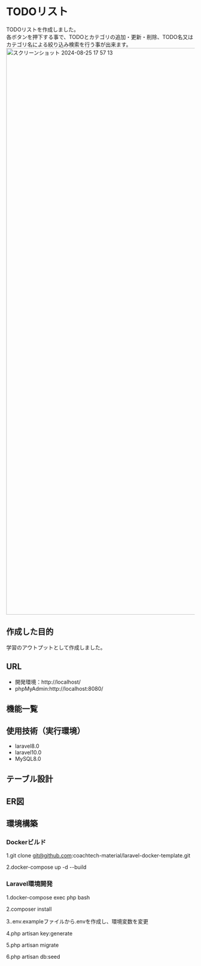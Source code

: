 # TODOリスト  
TODOリストを作成しました。  
各ボタンを押下する事で、TODOとカテゴリの追加・更新・削除、TODO名又はカテゴリ名による絞り込み検索を行う事が出来ます。
<img width="1512" alt="スクリーンショット 2024-08-25 17 57 13" src="https://github.com/user-attachments/assets/fe2298b2-760b-407b-898f-d70eb12a0512">

## 作成した目的
学習のアウトプットとして作成しました。

## URL
- 開発環境：http://localhost/
- phpMyAdmin:http://localhost:8080/

## 機能一覧

## 使用技術（実行環境）
- laravel8.0
- laravel10.0
- MySQL8.0

## テーブル設計

## ER図

## 環境構築
### Dockerビルド

1.git clone git@github.com:coachtech-material/laravel-docker-template.git

2.docker-compose up -d --build

### Laravel環境開発

1.docker-compose exec php bash

2.composer install

3..env.exampleファイルから.envを作成し、環境変数を変更

4.php artisan key:generate

5.php artisan migrate

6.php artisan db:seed

